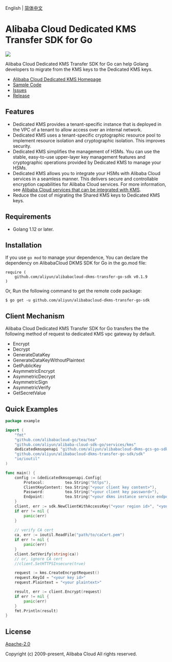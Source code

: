 English | [简体中文](README-CN.md)

# Alibaba Cloud Dedicated KMS Transfer SDK for Go

![](https://aliyunsdk-pages.alicdn.com/icons/AlibabaCloud.svg)

Alibaba Cloud Dedicated KMS Transfer SDK for Go can help Golang developers to migrate from the KMS keys to the Dedicated KMS keys.

- [Alibaba Cloud Dedicated KMS Homepage](https://www.alibabacloud.com/help/zh/doc-detail/311016.htm)
- [Sample Code](/examples)
- [Issues](https://github.com/aliyun/alibabacloud-dkms-transfer-go-sdk/issues)
- [Release](https://github.com/aliyun/alibabacloud-dkms-transfer-go-sdk/releases)

## Features
* Dedicated KMS provides a tenant-specific instance that is deployed in the VPC of a tenant to allow access over an internal network.
* Dedicated KMS uses a tenant-specific cryptographic resource pool to implement resource isolation and cryptographic isolation. This improves security.
* Dedicated KMS simplifies the management of HSMs. You can use the stable, easy-to-use upper-layer key management features and cryptographic operations provided by Dedicated KMS to manage your HSMs.
* Dedicated KMS allows you to integrate your HSMs with Alibaba Cloud services in a seamless manner. This delivers secure and controllable encryption capabilities for Alibaba Cloud services. For more information, see [Alibaba Cloud services that can be integrated with KMS](https://www.alibabacloud.com/help/en/key-management-service/latest/alibaba-cloud-services-that-can-be-integrated-with-kms#concept-2318937).
* Reduce the cost of migrating the Shared KMS keys to Dedicated KMS keys. 

## Requirements

- Golang 1.12 or later.

## Installation

If you use `go mod` to manage your dependence, You can declare the dependency on AlibabaCloud DKMS SDK for Go in the
go.mod file:

```text
require (
	github.com/aliyun/alibabacloud-dkms-transfer-go-sdk v0.1.9
)
```

Or, Run the following command to get the remote code package:

```shell
$ go get -u github.com/aliyun/alibabacloud-dkms-transfer-go-sdk
```

## Client Mechanism
Alibaba Cloud Dedicated KMS Transfer SDK for Go transfers the the following method of request to dedicated KMS vpc gateway by default.

* Encrypt
* Decrypt
* GenerateDataKey
* GenerateDataKeyWithoutPlaintext
* GetPublicKey
* AsymmetricEncrypt
* AsymmetricDecrypt
* AsymmetricSign
* AsymmetricVerify
* GetSecretValue

## Quick Examples

```go
package example

import (
	"fmt"
	"github.com/alibabacloud-go/tea/tea"
	"github.com/aliyun/alibaba-cloud-sdk-go/services/kms"
	dedicatedkmsopenapi "github.com/aliyun/alibabacloud-dkms-gcs-go-sdk/openapi"
	"github.com/aliyun/alibabacloud-dkms-transfer-go-sdk/sdk"
	"io/ioutil"
)

func main() {
	config := &dedicatedkmsopenapi.Config{
		Protocol:         tea.String("https"),
		ClientKeyContent: tea.String("<your client key content>"),
		Password:         tea.String("<your client key password>"),
		Endpoint:         tea.String("<your dkms instance service endpoint>"),
	}
	client, err := sdk.NewClientWithAccessKey("<your region id>", "<your access key id>", "<your access key secret>", config)
	if err != nil {
		panic(err)
	}
	
	// verify CA cert
	ca, err := ioutil.ReadFile("path/to/caCert.pem")
	if err != nil {
		panic(err)
	}
	client.SetVerify(string(ca))
	// or, ignore CA cert
	//client.SetHTTPSInsecure(true)

	request := kms.CreateEncryptRequest()
	request.KeyId = "<your key id>"
	request.Plaintext = "<your plaintext>"

	result, err := client.Encrypt(request)
	if err != nil {
		panic(err)
	}
	fmt.Println(result)
}

```

## License

[Apache-2.0](http://www.apache.org/licenses/LICENSE-2.0)

Copyright (c) 2009-present, Alibaba Cloud All rights reserved.
 
